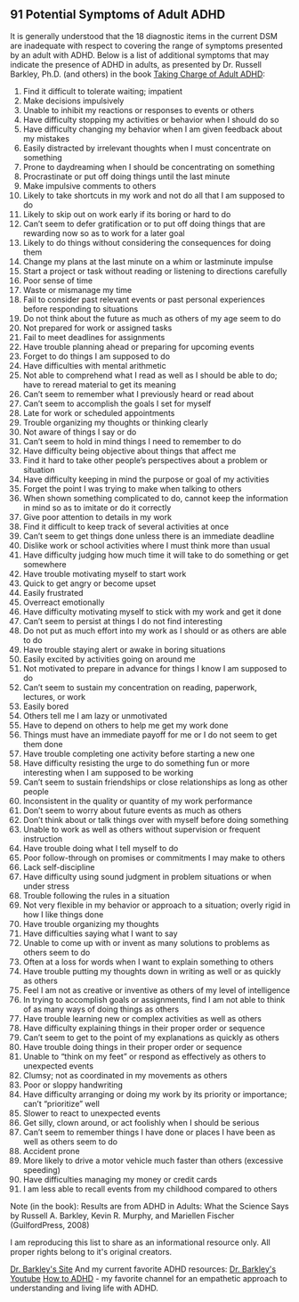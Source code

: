## 91 Potential Symptoms of Adult ADHD

It is generally understood that the 18 diagnostic items in the current DSM are inadequate
with respect to covering the range of symptoms presented by an adult with ADHD. 
Below is a list of additional symptoms that may indicate the presence of ADHD in adults,
as presented by Dr. Russell Barkley, Ph.D. (and others) in the book [Taking Charge of Adult ADHD](https://www.guilford.com/books/Taking-Charge-of-Adult-ADHD/Russell-Barkley/9781462546855):

1. Find it difficult to tolerate waiting; impatient  
2. Make decisions impulsively  
3. Unable to inhibit my reactions or responses to events or others 
4. Have difficulty stopping my activities or behavior when I should do so 
5. Have difficulty changing my behavior when I am given feedback about my mistakes 
6. Easily distracted by irrelevant thoughts when I must concentrate on something 
7. Prone to daydreaming when I should be concentrating on something 
8. Procrastinate or put off doing things until the last minute  
9. Make impulsive comments to others  
10. Likely to take shortcuts in my work and not do all that I am supposed to do 
11. Likely to skip out on work early if its boring or hard to do  
12. Can’t seem to defer gratification or to put off doing things that are rewarding now so as to work for a later goal 
13. Likely to do things without considering the consequences for doing them 
14. Change my plans at the last minute on a whim or lastminute impulse 
15. Start a project or task without reading or listening to directions carefully 
16. Poor sense of time  
17. Waste or mismanage my time  
18. Fail to consider past relevant events or past personal experiences before responding to situations 
19. Do not think about the future as much as others of my age seem to do 
20. Not prepared for work or assigned tasks  
21. Fail to meet deadlines for assignments  
22. Have trouble planning ahead or preparing for upcoming events 
23. Forget to do things I am supposed to do  
24. Have difficulties with mental arithmetic  
25. Not able to comprehend what I read as well as I should be able to do; have to reread material to get its meaning 
26. Can’t seem to remember what I previously heard or read about 
27. Can’t seem to accomplish the goals I set for myself  
28. Late for work or scheduled appointments  
29. Trouble organizing my thoughts or thinking clearly  
30. Not aware of things I say or do  
31. Can’t seem to hold in mind things I need to remember to do 
32. Have difficulty being objective about things that affect me 
33. Find it hard to take other people’s perspectives about a problem or situation 
34. Have difficulty keeping in mind the purpose or goal of my activities 
35. Forget the point I was trying to make when talking to others 
36. When shown something complicated to do, cannot keep the information in mind so as to imitate or do it correctly 
37. Give poor attention to details in my work  
38. Find it difficult to keep track of several activities at once  
39. Can’t seem to get things done unless there is an immediate deadline 
40. Dislike work or school activities where I must think more than usual 
41. Have difficulty judging how much time it will take to do something or get somewhere 
42. Have trouble motivating myself to start work  
43. Quick to get angry or become upset  
44. Easily frustrated  
45. Overreact emotionally  
46. Have difficulty motivating myself to stick with my work and get it done 
47. Can’t seem to persist at things I do not find interesting  
48. Do not put as much effort into my work as I should or as others are able to do 
49. Have trouble staying alert or awake in boring situations  
50. Easily excited by activities going on around me  
51. Not motivated to prepare in advance for things I know I am supposed to do 
52. Can’t seem to sustain my concentration on reading, paperwork, lectures, or work 
53. Easily bored  
54. Others tell me I am lazy or unmotivated  
55. Have to depend on others to help me get my work done  
56. Things must have an immediate payoff for me or I do not seem to get them done 
57. Have trouble completing one activity before starting a new one 
58. Have difficulty resisting the urge to do something fun or more interesting when I am supposed to be working
59. Can’t seem to sustain friendships or close relationships as long as other people 
60. Inconsistent in the quality or quantity of my work performance 
61. Don’t seem to worry about future events as much as others 
62. Don’t think about or talk things over with myself before doing something 
63. Unable to work as well as others without supervision or frequent instruction 
64. Have trouble doing what I tell myself to do  
65. Poor follow-through on promises or commitments I may make to others 
66. Lack self-discipline  
67. Have difficulty using sound judgment in problem situations or when under stress 
68. Trouble following the rules in a situation  
69. Not very flexible in my behavior or approach to a situation; overly rigid in how I like things done 
70. Have trouble organizing my thoughts  
71. Have difficulties saying what I want to say  
72. Unable to come up with or invent as many solutions to problems as others seem to do 
73. Often at a loss for words when I want to explain something to others 
74. Have trouble putting my thoughts down in writing as well or as quickly as others 
75. Feel I am not as creative or inventive as others of my level of intelligence 
76. In trying to accomplish goals or assignments, find I am not able to think of as many ways of doing things as others 
77. Have trouble learning new or complex activities as well as others
78. Have difficulty explaining things in their proper order or sequence 
79. Can’t seem to get to the point of my explanations as quickly as others 
80. Have trouble doing things in their proper order or sequence 
81. Unable to “think on my feet” or respond as effectively as others to unexpected events 
82. Clumsy; not as coordinated in my movements as others  
83. Poor or sloppy handwriting  
84. Have difficulty arranging or doing my work by its priority or importance; can’t “prioritize” well 
85. Slower to react to unexpected events  
86. Get silly, clown around, or act foolishly when I should be serious 
87. Can’t seem to remember things I have done or places I have been as well as others seem to do 
88. Accident prone  
89. More likely to drive a motor vehicle much faster than others (excessive speeding) 
90. Have difficulties managing my money or credit cards  
91. I am less able to recall events from my childhood compared to others

Note (in the book): Results are from ADHD in Adults: What the Science Says by Russell A. Barkley, Kevin R.
Murphy, and Mariellen Fischer (GuilfordPress, 2008)

I am reproducing this list to share as an informational resource only. All proper rights belong to it's original creators. 

[Dr. Barkley's Site](https://www.russellbarkley.org/)
And my current favorite ADHD resources:
[Dr. Barkley's Youtube](https://www.youtube.com/@russellbarkleyphd2023)
[How to ADHD](https://www.youtube.com/c/howtoadhd) - my favorite channel for an empathetic approach to understanding and living life with ADHD.
